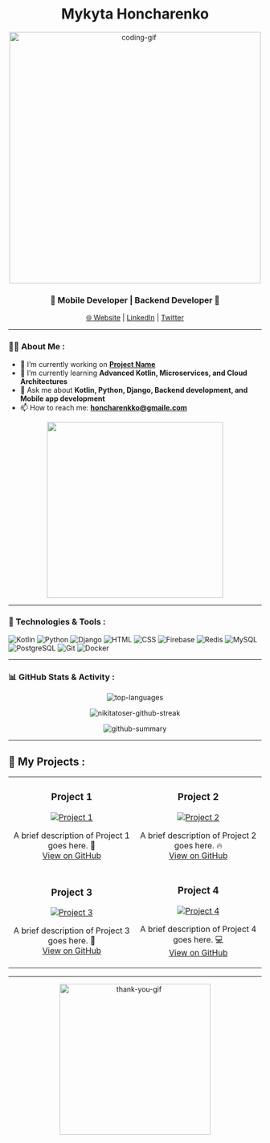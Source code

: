 <h1 align="center"> Mykyta Honcharenko</h1>

<p align="center">
  <img src="https://media.giphy.com/media/3o7aD6VfKZy5EkTJNq/giphy.gif" alt="coding-gif" width="500"/>
</p>

<h3 align="center">🚀 Mobile Developer | Backend Developer 🚀</h3>

<p align="center">
  <a href="https://your-website.com">🌐 Website</a> |
  <a href="https://linkedin.com/in/your-profile">LinkedIn</a> |
  <a href="https://twitter.com/your-profile">Twitter</a>
</p>

---

### 👨‍💻 About Me :

- 🔭 I’m currently working on **[Project Name](https://github.com/Nikitatoser/project-1)**
- 🌱 I’m currently learning **Advanced Kotlin, Microservices, and Cloud Architectures**
- 💬 Ask me about **Kotlin, Python, Django, Backend development, and Mobile app development**
- 📫 How to reach me: **[honcharenkko@gmaile.com](mailto:honcharenkko@gmaile.com)**

<p align="center">
  <img src="https://media.giphy.com/media/L8K62iTDkzGX6/giphy.gif" width="350"/>
</p>

---

### 🔧 Technologies & Tools :


  ![Kotlin](https://img.shields.io/badge/-Kotlin-0095D5?style=flat-square&logo=kotlin&logoColor=white)
  ![Python](https://img.shields.io/badge/-Python-3776AB?style=flat-square&logo=python&logoColor=white)
  ![Django](https://img.shields.io/badge/-Django-092E20?style=flat-square&logo=django&logoColor=white)
  ![HTML](https://img.shields.io/badge/-HTML5-E34F26?style=flat-square&logo=html5&logoColor=white)
  ![CSS](https://img.shields.io/badge/-CSS3-1572B6?style=flat-square&logo=css3&logoColor=white)
  ![Firebase](https://img.shields.io/badge/-Firebase-FFCA28?style=flat-square&logo=firebase&logoColor=black)
  ![Redis](https://img.shields.io/badge/-Redis-DC382D?style=flat-square&logo=redis&logoColor=white)
  ![MySQL](https://img.shields.io/badge/-MySQL-4479A1?style=flat-square&logo=mysql&logoColor=white)
  ![PostgreSQL](https://img.shields.io/badge/-PostgreSQL-4169E1?style=flat-square&logo=postgresql&logoColor=white)
  ![Git](https://img.shields.io/badge/-Git-F05032?style=flat-square&logo=git&logoColor=white)
  ![Docker](https://img.shields.io/badge/-Docker-2496ED?style=flat-square&logo=docker&logoColor=white)


---

### 📊 GitHub Stats & Activity :
<p align="center">
  <!-- Статистика по мові -->
  <img src="https://github-readme-stats.vercel.app/api/top-langs/?username=Nikitatoser&layout=compact&langs_count=8&theme=radical" alt="top-languages" />
</p>

<p align="center">
  <!-- Стрік -->
  <img src="https://github-readme-streak-stats.herokuapp.com/?user=Nikitatoser&theme=radical" alt="nikitatoser-github-streak" />
</p>

<p align="center">
  <!-- Продуктивність -->
  <img src="https://github-profile-summary-cards.vercel.app/api/cards/profile-details?username=Nikitatoser&theme=radical" alt="github-summary" />
</p>

---

## 🚀 My Projects :

<div align="center">
  <table>
    <tr>
      <td width="50%">
        <h3 align="center">Project 1</h3>
        <p align="center">
          <a href="https://github.com/Nikitatoser/FoodShalom">
            <img src="https://github-readme-stats.vercel.app/api/pin/?username=Nikitatoser&repo=FoodShalom&theme=radical" alt="Project 1" />
          </a>
        </p>
        <p align="center">
          A brief description of Project 1 goes here. 🚀<br/>
          <a href="https://github.com/Nikitatoser/project-1">View on GitHub</a>
        </p>
      </td>
      <td width="50%">
        <h3 align="center">Project 2</h3>
        <p align="center">
          <a href="https://github.com/Nikitatoser/project-2">
            <img src="https://github-readme-stats.vercel.app/api/pin/?username=Nikitatoser&repo=project-2&theme=radical" alt="Project 2" />
          </a>
        </p>
        <p align="center">
          A brief description of Project 2 goes here. 🔥<br/>
          <a href="https://github.com/Nikitatoser/project-2">View on GitHub</a>
        </p>
      </td>
    </tr>
    <tr>
      <td width="50%">
        <h3 align="center">Project 3</h3>
        <p align="center">
          <a href="https://github.com/Nikitatoser/project-3">
            <img src="https://github-readme-stats.vercel.app/api/pin/?username=Nikitatoser&repo=project-3&theme=radical" alt="Project 3" />
          </a>
        </p>
        <p align="center">
          A brief description of Project 3 goes here. 🌟<br/>
          <a href="https://github.com/Nikitatoser/project-3">View on GitHub</a>
        </p>
      </td>
      <td width="50%">
        <h3 align="center">Project 4</h3>
        <p align="center">
          <a href="https://github.com/Nikitatoser/project-4">
            <img src="https://github-readme-stats.vercel.app/api/pin/?username=Nikitatoser&repo=project-4&theme=radical" alt="Project 4" />
          </a>
        </p>
        <p align="center">
          A brief description of Project 4 goes here. 💻<br/>
          <a href="https://github.com/Nikitatoser/project-4">View on GitHub</a>
        </p>
      </td>
    </tr>
  </table>
</div>

---

<p align="center">
  <img src="https://media.giphy.com/media/QHE5gWI0QjqF2/giphy.gif" width="300" alt="thank-you-gif"/>
</p>
